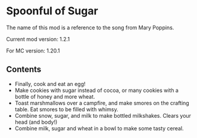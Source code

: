 # Spoonful of Sugar
The name of this mod is a reference to the song from Mary Poppins.

Current mod version: 1.2.1

For MC version: 1.20.1

## Contents
- Finally, cook and eat an egg!
- Make cookies with sugar instead of cocoa, or many cookies with a bottle of honey and more wheat.
- Toast marshmallows over a campfire, and make smores on the crafting table. Eat smores to be filled with whimsy.
- Combine snow, sugar, and milk to make bottled milkshakes. Clears your head (and body!)
- Combine milk, sugar and wheat in a bowl to make some tasty cereal.